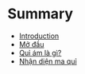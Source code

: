 # Summary

* [Introduction](README.md)
* [Mở đầu](chapter1.md)
* [Quỉ ám là gì?](qui-am-la-gi.md)
* [Nhận diện ma quỉ](nhan-dien-ma-qui.md)


